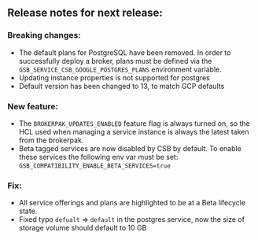 ## Release notes for next release:

### Breaking changes:
- The default plans for PostgreSQL have been removed. In order to successfully deploy a broker, plans must be defined via the `GSB_SERVICE_CSB_GOOGLE_POSTGRES_PLANS` environment variable.
- Updating instance properties is not supported for postgres
- Default version has been changed to 13, to match GCP defaults

### New feature:
- The `BROKERPAK_UPDATES_ENABLED` feature flag is always turned on, so the HCL used when managing a service instance is always the latest taken from the brokerpak.
- Beta tagged services are now disabled by CSB by default. To enable these services the following env var must be set: `GSB_COMPATIBILITY_ENABLE_BETA_SERVICES=true`

### Fix:
- All service offerings and plans are highlighted to be at a Beta lifecycle state.
- Fixed typo `defualt` => `default` in the postgres service, now the size of storage volume should default to 10 GB
